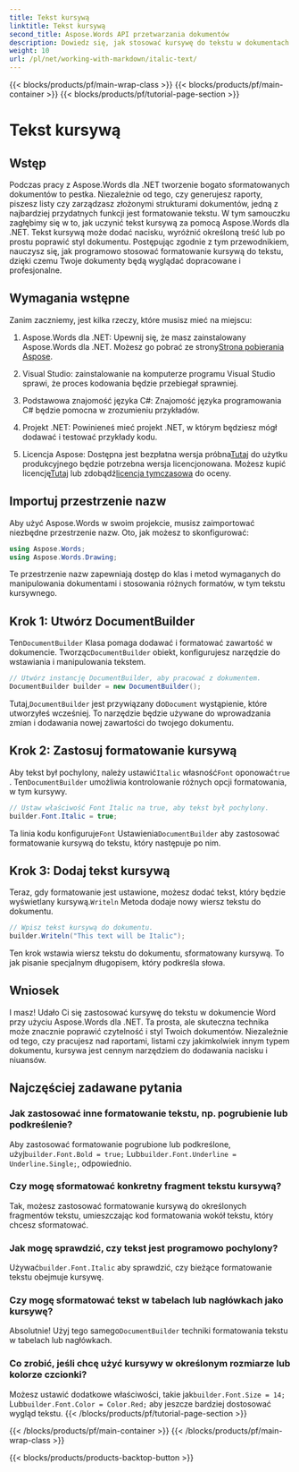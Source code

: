 ```yaml
---
title: Tekst kursywą
linktitle: Tekst kursywą
second_title: Aspose.Words API przetwarzania dokumentów
description: Dowiedz się, jak stosować kursywę do tekstu w dokumentach Word za pomocą Aspose.Words dla .NET. Przewodnik krok po kroku z dołączonymi przykładami kodu.
weight: 10
url: /pl/net/working-with-markdown/italic-text/
---
```


{{< blocks/products/pf/main-wrap-class >}}
{{< blocks/products/pf/main-container >}}
{{< blocks/products/pf/tutorial-page-section >}}

# Tekst kursywą

## Wstęp

Podczas pracy z Aspose.Words dla .NET tworzenie bogato sformatowanych dokumentów to pestka. Niezależnie od tego, czy generujesz raporty, piszesz listy czy zarządzasz złożonymi strukturami dokumentów, jedną z najbardziej przydatnych funkcji jest formatowanie tekstu. W tym samouczku zagłębimy się w to, jak uczynić tekst kursywą za pomocą Aspose.Words dla .NET. Tekst kursywą może dodać nacisku, wyróżnić określoną treść lub po prostu poprawić styl dokumentu. Postępując zgodnie z tym przewodnikiem, nauczysz się, jak programowo stosować formatowanie kursywą do tekstu, dzięki czemu Twoje dokumenty będą wyglądać dopracowane i profesjonalne.

## Wymagania wstępne

Zanim zaczniemy, jest kilka rzeczy, które musisz mieć na miejscu:

1.  Aspose.Words dla .NET: Upewnij się, że masz zainstalowany Aspose.Words dla .NET. Możesz go pobrać ze strony[Strona pobierania Aspose](https://releases.aspose.com/words/net/).

2. Visual Studio: zainstalowanie na komputerze programu Visual Studio sprawi, że proces kodowania będzie przebiegał sprawniej. 

3. Podstawowa znajomość języka C#: Znajomość języka programowania C# będzie pomocna w zrozumieniu przykładów.

4. Projekt .NET: Powinieneś mieć projekt .NET, w którym będziesz mógł dodawać i testować przykłady kodu.

5.  Licencja Aspose: Dostępna jest bezpłatna wersja próbna[Tutaj](https://releases.aspose.com/) do użytku produkcyjnego będzie potrzebna wersja licencjonowana. Możesz kupić licencję[Tutaj](https://purchase.aspose.com/buy) lub zdobądź[licencja tymczasowa](https://purchase.aspose.com/temporary-license/) do oceny.

## Importuj przestrzenie nazw

Aby użyć Aspose.Words w swoim projekcie, musisz zaimportować niezbędne przestrzenie nazw. Oto, jak możesz to skonfigurować:

```csharp
using Aspose.Words;
using Aspose.Words.Drawing;
```

Te przestrzenie nazw zapewniają dostęp do klas i metod wymaganych do manipulowania dokumentami i stosowania różnych formatów, w tym tekstu kursywnego.

## Krok 1: Utwórz DocumentBuilder

 Ten`DocumentBuilder` Klasa pomaga dodawać i formatować zawartość w dokumencie. Tworząc`DocumentBuilder` obiekt, konfigurujesz narzędzie do wstawiania i manipulowania tekstem.

```csharp
// Utwórz instancję DocumentBuilder, aby pracować z dokumentem.
DocumentBuilder builder = new DocumentBuilder();
```

 Tutaj,`DocumentBuilder` jest przywiązany do`Document` wystąpienie, które utworzyłeś wcześniej. To narzędzie będzie używane do wprowadzania zmian i dodawania nowej zawartości do twojego dokumentu.

## Krok 2: Zastosuj formatowanie kursywą

 Aby tekst był pochylony, należy ustawić`Italic` własność`Font` oponować`true` . Ten`DocumentBuilder` umożliwia kontrolowanie różnych opcji formatowania, w tym kursywy.

```csharp
// Ustaw właściwość Font Italic na true, aby tekst był pochylony.
builder.Font.Italic = true;
```

Ta linia kodu konfiguruje`Font` Ustawienia`DocumentBuilder` aby zastosować formatowanie kursywą do tekstu, który następuje po nim.

## Krok 3: Dodaj tekst kursywą

 Teraz, gdy formatowanie jest ustawione, możesz dodać tekst, który będzie wyświetlany kursywą.`Writeln` Metoda dodaje nowy wiersz tekstu do dokumentu.

```csharp
// Wpisz tekst kursywą do dokumentu.
builder.Writeln("This text will be Italic");
```

Ten krok wstawia wiersz tekstu do dokumentu, sformatowany kursywą. To jak pisanie specjalnym długopisem, który podkreśla słowa.

## Wniosek

I masz! Udało Ci się zastosować kursywę do tekstu w dokumencie Word przy użyciu Aspose.Words dla .NET. Ta prosta, ale skuteczna technika może znacznie poprawić czytelność i styl Twoich dokumentów. Niezależnie od tego, czy pracujesz nad raportami, listami czy jakimkolwiek innym typem dokumentu, kursywa jest cennym narzędziem do dodawania nacisku i niuansów.

## Najczęściej zadawane pytania

### Jak zastosować inne formatowanie tekstu, np. pogrubienie lub podkreślenie?
 Aby zastosować formatowanie pogrubione lub podkreślone, użyj`builder.Font.Bold = true;` Lub`builder.Font.Underline = Underline.Single;`, odpowiednio.

### Czy mogę sformatować konkretny fragment tekstu kursywą?
Tak, możesz zastosować formatowanie kursywą do określonych fragmentów tekstu, umieszczając kod formatowania wokół tekstu, który chcesz sformatować.

### Jak mogę sprawdzić, czy tekst jest programowo pochylony?
 Używać`builder.Font.Italic` aby sprawdzić, czy bieżące formatowanie tekstu obejmuje kursywę.

### Czy mogę sformatować tekst w tabelach lub nagłówkach jako kursywę?
 Absolutnie! Użyj tego samego`DocumentBuilder` techniki formatowania tekstu w tabelach lub nagłówkach.

### Co zrobić, jeśli chcę użyć kursywy w określonym rozmiarze lub kolorze czcionki?
 Możesz ustawić dodatkowe właściwości, takie jak`builder.Font.Size = 14;` Lub`builder.Font.Color = Color.Red;` aby jeszcze bardziej dostosować wygląd tekstu.
{{< /blocks/products/pf/tutorial-page-section >}}

{{< /blocks/products/pf/main-container >}}
{{< /blocks/products/pf/main-wrap-class >}}

{{< blocks/products/products-backtop-button >}}
